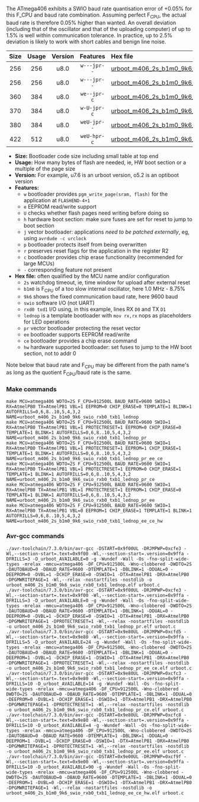 The ATmega406 exhibits a SWIO baud rate quantisation error of +0.05% for this F_CPU and baud rate combination. Assuming perfect F<sub>CPU</sub>, the actual baud rate is therefore 0.05% higher than wanted. An overall deviation (including that of the oscillator and that of the uploading computer) of up to 1.5% is well within communication tolerance. In practice, up to 2.5% deviation is likely to work with short cables and benign line noise.

|Size|Usage|Version|Features|Hex file|
|:-:|:-:|:-:|:-:|:--|
|256|256|u8.0|`w---jpr--`|[urboot_m406_2s_b1m0_9k6_swio_rxb0_txb1_lednop.hex](https://raw.githubusercontent.com/stefanrueger/urboot.hex/main/mcus/atmega406/watchdog_2_s/internal_oscillator_b-8.75%25/%2B1m000000_hz/%2B%2B%2B9k6_baud/swio_rxb0_txb1/lednop/urboot_m406_2s_b1m0_9k6_swio_rxb0_txb1_lednop.hex)|
|256|256|u8.0|`w---jpr--`|[urboot_m406_2s_b1m0_9k6_swio_rxb0_txb1_lednop_pr.hex](https://raw.githubusercontent.com/stefanrueger/urboot.hex/main/mcus/atmega406/watchdog_2_s/internal_oscillator_b-8.75%25/%2B1m000000_hz/%2B%2B%2B9k6_baud/swio_rxb0_txb1/lednop/urboot_m406_2s_b1m0_9k6_swio_rxb0_txb1_lednop_pr.hex)|
|360|384|u8.0|`we--jpr-c`|[urboot_m406_2s_b1m0_9k6_swio_rxb0_txb1_lednop_pr_ee_ce.hex](https://raw.githubusercontent.com/stefanrueger/urboot.hex/main/mcus/atmega406/watchdog_2_s/internal_oscillator_b-8.75%25/%2B1m000000_hz/%2B%2B%2B9k6_baud/swio_rxb0_txb1/lednop/urboot_m406_2s_b1m0_9k6_swio_rxb0_txb1_lednop_pr_ee_ce.hex)|
|370|384|u8.0|`w-U-jpr-c`|[urboot_m406_2s_b1m0_9k6_swio_rxb0_txb1_lednop_pr_ce.hex](https://raw.githubusercontent.com/stefanrueger/urboot.hex/main/mcus/atmega406/watchdog_2_s/internal_oscillator_b-8.75%25/%2B1m000000_hz/%2B%2B%2B9k6_baud/swio_rxb0_txb1/lednop/urboot_m406_2s_b1m0_9k6_swio_rxb0_txb1_lednop_pr_ce.hex)|
|380|384|u8.0|`weU-jpr--`|[urboot_m406_2s_b1m0_9k6_swio_rxb0_txb1_lednop_pr_ee.hex](https://raw.githubusercontent.com/stefanrueger/urboot.hex/main/mcus/atmega406/watchdog_2_s/internal_oscillator_b-8.75%25/%2B1m000000_hz/%2B%2B%2B9k6_baud/swio_rxb0_txb1/lednop/urboot_m406_2s_b1m0_9k6_swio_rxb0_txb1_lednop_pr_ee.hex)|
|422|512|u8.0|`weU-hpr-c`|[urboot_m406_2s_b1m0_9k6_swio_rxb0_txb1_lednop_ee_ce_hw.hex](https://raw.githubusercontent.com/stefanrueger/urboot.hex/main/mcus/atmega406/watchdog_2_s/internal_oscillator_b-8.75%25/%2B1m000000_hz/%2B%2B%2B9k6_baud/swio_rxb0_txb1/lednop/urboot_m406_2s_b1m0_9k6_swio_rxb0_txb1_lednop_ee_ce_hw.hex)|

- **Size:** Bootloader code size including small table at top end
- **Usage:** How many bytes of flash are needed, ie, HW boot section or a multiple of the page size
- **Version:** For example, u7.6 is an urboot version, o5.2 is an optiboot version
- **Features:**
  + `w` bootloader provides `pgm_write_page(sram, flash)` for the application at `FLASHEND-4+1`
  + `e` EEPROM read/write support
  + `U` checks whether flash pages need writing before doing so
  + `h` hardware boot section: make sure fuses are set for reset to jump to boot section
  + `j` vector bootloader: applications *need to be patched externally*, eg, using `avrdude -c urclock`
  + `p` bootloader protects itself from being overwritten
  + `r` preserves reset flags for the application in the register R2
  + `c` bootloader provides chip erase functionality (recommended for large MCUs)
  + `-` corresponding feature not present
- **Hex file:** often qualified by the MCU name and/or configuration
  + `2s` watchdog timeout, ie, time window for upload after external reset
  + `b1m0` is F<sub>CPU</sub> of a too slow internal oscillator, here 1.0 MHz - 8.75%
  + `9k6` shows the fixed communication baud rate, here 9600 baud
  + `swio` software I/O (not UART)
  + `rxd0 txd1` I/O using, in this example, lines RX `D0` and TX `D1`
  + `lednop` is a template bootloader with `mov rx,rx` nops as placeholders for LED operations
  + `pr` vector bootloader protecting the reset vector
  + `ee` bootloader supports EEPROM read/write
  + `ce` bootloader provides a chip erase command
  + `hw` hardware supported bootloader: set fuses to jump to the HW boot section, not to addr 0


Note below that baud rate and F<sub>CPU</sub> may be different from the path name's as long as the quotient F<sub>CPU</sub>/baud rate is the same.

### Make commands
```
make MCU=atmega406 WDTO=2S F_CPU=912500L BAUD_RATE=9600 SWIO=1 RX=AtmelPB0 TX=AtmelPB1 VBL=1 EEPROM=0 CHIP_ERASE=0 TEMPLATE=1 BLINK=1 AUTOFRILLS=0,6,8..10,5,4,3,2 NAME=urboot_m406_2s_b1m0_9k6_swio_rxb0_txb1_lednop
make MCU=atmega406 WDTO=2S F_CPU=912500L BAUD_RATE=9600 SWIO=1 RX=AtmelPB0 TX=AtmelPB1 VBL=1 PROTECTRESET=1 EEPROM=0 CHIP_ERASE=0 TEMPLATE=1 BLINK=1 AUTOFRILLS=0,6,8..10,5,4,3,2 NAME=urboot_m406_2s_b1m0_9k6_swio_rxb0_txb1_lednop_pr
make MCU=atmega406 WDTO=2S F_CPU=912500L BAUD_RATE=9600 SWIO=1 RX=AtmelPB0 TX=AtmelPB1 VBL=1 PROTECTRESET=1 EEPROM=1 CHIP_ERASE=1 TEMPLATE=1 BLINK=1 AUTOFRILLS=0,6,8..10,5,4,3,2 NAME=urboot_m406_2s_b1m0_9k6_swio_rxb0_txb1_lednop_pr_ee_ce
make MCU=atmega406 WDTO=2S F_CPU=912500L BAUD_RATE=9600 SWIO=1 RX=AtmelPB0 TX=AtmelPB1 VBL=1 PROTECTRESET=1 EEPROM=0 CHIP_ERASE=1 TEMPLATE=1 BLINK=1 AUTOFRILLS=0,6,8..10,5,4,3,2 NAME=urboot_m406_2s_b1m0_9k6_swio_rxb0_txb1_lednop_pr_ce
make MCU=atmega406 WDTO=2S F_CPU=912500L BAUD_RATE=9600 SWIO=1 RX=AtmelPB0 TX=AtmelPB1 VBL=1 PROTECTRESET=1 EEPROM=1 CHIP_ERASE=0 TEMPLATE=1 BLINK=1 AUTOFRILLS=0,6,8..10,5,4,3,2 NAME=urboot_m406_2s_b1m0_9k6_swio_rxb0_txb1_lednop_pr_ee
make MCU=atmega406 WDTO=2S F_CPU=912500L BAUD_RATE=9600 SWIO=1 RX=AtmelPB0 TX=AtmelPB1 VBL=0 EEPROM=1 CHIP_ERASE=1 TEMPLATE=1 BLINK=1 AUTOFRILLS=0,6,8..10,5,4,3,2 NAME=urboot_m406_2s_b1m0_9k6_swio_rxb0_txb1_lednop_ee_ce_hw
```

### Avr-gcc commands
```
./avr-toolchain/7.3.0/bin/avr-gcc -DSTART=0x9f00UL -DRJMPWP=0xcfe3 -Wl,--section-start=.text=0x9f00 -Wl,--section-start=.version=0x9ffa -DFRILLS=3 -D_urboot_AVAILABLE=0 -g -Wundef -Wall -Os -fno-split-wide-types -mrelax -mmcu=atmega406 -DF_CPU=912500L -Wno-clobbered -DWDTO=2S -DAUTOBAUD=0 -DBAUD_RATE=9600 -DTEMPLATE=1 -DBLINK=1 -DDUAL=0 -DEEPROM=0 -DVBL=1 -DCHIP_ERASE=0 -DSWIO=1 -DTX=AtmelPB1 -DRX=AtmelPB0 -DPGMWRITEPAGE=1 -Wl,--relax -nostartfiles -nostdlib -o urboot_m406_2s_b1m0_9k6_swio_rxb0_txb1_lednop.elf urboot.c
./avr-toolchain/7.3.0/bin/avr-gcc -DSTART=0x9f00UL -DRJMPWP=0xcfe3 -Wl,--section-start=.text=0x9f00 -Wl,--section-start=.version=0x9ffa -DFRILLS=3 -D_urboot_AVAILABLE=0 -g -Wundef -Wall -Os -fno-split-wide-types -mrelax -mmcu=atmega406 -DF_CPU=912500L -Wno-clobbered -DWDTO=2S -DAUTOBAUD=0 -DBAUD_RATE=9600 -DTEMPLATE=1 -DBLINK=1 -DDUAL=0 -DEEPROM=0 -DVBL=1 -DCHIP_ERASE=0 -DSWIO=1 -DTX=AtmelPB1 -DRX=AtmelPB0 -DPGMWRITEPAGE=1 -DPROTECTRESET=1 -Wl,--relax -nostartfiles -nostdlib -o urboot_m406_2s_b1m0_9k6_swio_rxb0_txb1_lednop_pr.elf urboot.c
./avr-toolchain/7.3.0/bin/avr-gcc -DSTART=0x9e80UL -DRJMPWP=0xcfd5 -Wl,--section-start=.text=0x9e80 -Wl,--section-start=.version=0x9ffa -DFRILLS=5 -D_urboot_AVAILABLE=24 -g -Wundef -Wall -Os -fno-split-wide-types -mrelax -mmcu=atmega406 -DF_CPU=912500L -Wno-clobbered -DWDTO=2S -DAUTOBAUD=0 -DBAUD_RATE=9600 -DTEMPLATE=1 -DBLINK=1 -DDUAL=0 -DEEPROM=1 -DVBL=1 -DCHIP_ERASE=1 -DSWIO=1 -DTX=AtmelPB1 -DRX=AtmelPB0 -DPGMWRITEPAGE=1 -DPROTECTRESET=1 -Wl,--relax -nostartfiles -nostdlib -o urboot_m406_2s_b1m0_9k6_swio_rxb0_txb1_lednop_pr_ee_ce.elf urboot.c
./avr-toolchain/7.3.0/bin/avr-gcc -DSTART=0x9e80UL -DRJMPWP=0xcfc3 -Wl,--section-start=.text=0x9e80 -Wl,--section-start=.version=0x9ffa -DFRILLS=10 -D_urboot_AVAILABLE=14 -g -Wundef -Wall -Os -fno-split-wide-types -mrelax -mmcu=atmega406 -DF_CPU=912500L -Wno-clobbered -DWDTO=2S -DAUTOBAUD=0 -DBAUD_RATE=9600 -DTEMPLATE=1 -DBLINK=1 -DDUAL=0 -DEEPROM=0 -DVBL=1 -DCHIP_ERASE=1 -DSWIO=1 -DTX=AtmelPB1 -DRX=AtmelPB0 -DPGMWRITEPAGE=1 -DPROTECTRESET=1 -Wl,--relax -nostartfiles -nostdlib -o urboot_m406_2s_b1m0_9k6_swio_rxb0_txb1_lednop_pr_ce.elf urboot.c
./avr-toolchain/7.3.0/bin/avr-gcc -DSTART=0x9e80UL -DRJMPWP=0xcfc8 -Wl,--section-start=.text=0x9e80 -Wl,--section-start=.version=0x9ffa -DFRILLS=10 -D_urboot_AVAILABLE=4 -g -Wundef -Wall -Os -fno-split-wide-types -mrelax -mmcu=atmega406 -DF_CPU=912500L -Wno-clobbered -DWDTO=2S -DAUTOBAUD=0 -DBAUD_RATE=9600 -DTEMPLATE=1 -DBLINK=1 -DDUAL=0 -DEEPROM=1 -DVBL=1 -DCHIP_ERASE=0 -DSWIO=1 -DTX=AtmelPB1 -DRX=AtmelPB0 -DPGMWRITEPAGE=1 -DPROTECTRESET=1 -Wl,--relax -nostartfiles -nostdlib -o urboot_m406_2s_b1m0_9k6_swio_rxb0_txb1_lednop_pr_ee.elf urboot.c
./avr-toolchain/7.3.0/bin/avr-gcc -DSTART=0x9e00UL -DRJMPWP=0xcf9f -Wl,--section-start=.text=0x9e00 -Wl,--section-start=.version=0x9ffa -DFRILLS=10 -D_urboot_AVAILABLE=90 -g -Wundef -Wall -Os -fno-split-wide-types -mrelax -mmcu=atmega406 -DF_CPU=912500L -Wno-clobbered -DWDTO=2S -DAUTOBAUD=0 -DBAUD_RATE=9600 -DTEMPLATE=1 -DBLINK=1 -DDUAL=0 -DEEPROM=1 -DVBL=0 -DCHIP_ERASE=1 -DSWIO=1 -DTX=AtmelPB1 -DRX=AtmelPB0 -DPGMWRITEPAGE=1 -Wl,--relax -nostartfiles -nostdlib -o urboot_m406_2s_b1m0_9k6_swio_rxb0_txb1_lednop_ee_ce_hw.elf urboot.c
```

